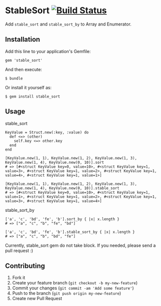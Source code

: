 # StableSort [![Build Status](https://travis-ci.org/awakia/ruby_stable_sort.png)](https://travis-ci.org/awakia/ruby_stable_sort)

Add `stable_sort` and `stable_sort_by` to Array and Enumerator.

## Installation

Add this line to your application's Gemfile:

    gem 'stable_sort'

And then execute:

    $ bundle

Or install it yourself as:

    $ gem install stable_sort

## Usage

stable_sort

```
KeyValue = Struct.new(:key, :value) do
  def <=> (other)
    self.key <=> other.key
  end
end

[KeyValue.new(1, 1), KeyValue.new(1, 2), KeyValue.new(1, 3), KeyValue.new(1, 4), KeyValue.new(0, 10)].sort
# => [#<struct KeyValue key=0, value=10>, #<struct KeyValue key=1, value=3>, #<struct KeyValue key=1, value=2>, #<struct KeyValue key=1, value=4>, #<struct KeyValue key=1, value=1>]

[KeyValue.new(1, 1), KeyValue.new(1, 2), KeyValue.new(1, 3), KeyValue.new(1, 4), KeyValue.new(0, 10)].stable_sort
# => [#<struct KeyValue key=0, value=10>, #<struct KeyValue key=1, value=1>, #<struct KeyValue key=1, value=2>, #<struct KeyValue key=1, value=3>, #<struct KeyValue key=1, value=4>]
```

stable_sort_by

```
['a', 'c', 'bd', 'fe', 'b'].sort_by { |x| x.length }
# => ["a", "c", "b", "fe", "bd"]

['a', 'c', 'bd', 'fe', 'b'].stable_sort_by { |x| x.length }
# => ["a", "c", "b", "bd", "fe"]
```

Currently, stable_sort gem do not take block. If you needed, please send a pull request :)

## Contributing

1. Fork it
2. Create your feature branch (`git checkout -b my-new-feature`)
3. Commit your changes (`git commit -am 'Add some feature'`)
4. Push to the branch (`git push origin my-new-feature`)
5. Create new Pull Request
